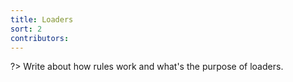 ```yaml
---
title: Loaders
sort: 2
contributors:
---
```


?> Write about how rules work and what's the purpose of loaders.
